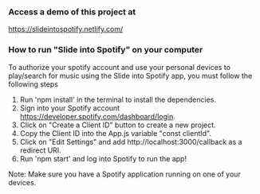 ### Access a demo of this project at

https://slideintospotify.netlify.com/

### How to run "Slide into Spotify" on your computer

To authorize your spotify account and use your personal devices to play/search for music using the Slide into Spotify app, you must follow the following steps

1. Run 'npm install' in the terminal to install the dependencies.
2. Sign into your Spotify account https://developer.spotify.com/dashboard/login.
3. Click on "Create a Client ID" button to create a new project.
4. Copy the Client ID into the App.js variable "const clientId".
5. Click on "Edit Settings" and add http://localhost:3000/callback as a redirect URI.
6. Run 'npm start' and log into Spotify to run the app!

Note: Make sure you have a Spotify application running on one of your devices.
